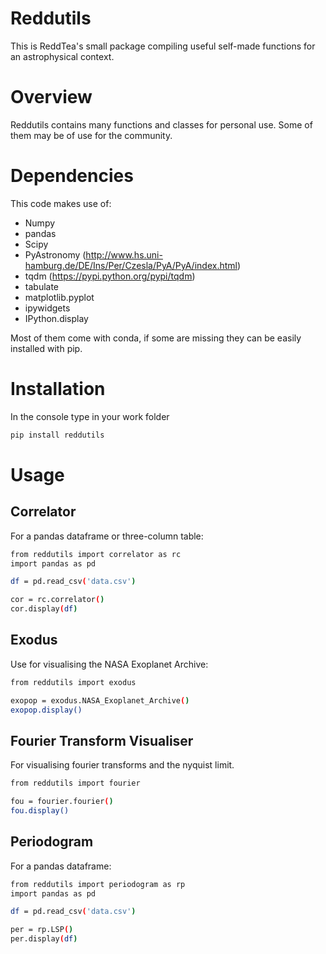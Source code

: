 # Reddutils

This is ReddTea's small package compiling useful self-made functions for an astrophysical context.

# Overview
Reddutils contains many functions and classes for personal use.
Some of them may be of use for the community.

# Dependencies

This code makes use of:
  - Numpy
  - pandas
  - Scipy
  - PyAstronomy (http://www.hs.uni-hamburg.de/DE/Ins/Per/Czesla/PyA/PyA/index.html)
  - tqdm (https://pypi.python.org/pypi/tqdm)
  - tabulate
  - matplotlib.pyplot
  - ipywidgets
  - IPython.display
  
Most of them come with conda, if some are missing they can be easily installed with pip.

# Installation

In the console type in your work folder
```sh
pip install reddutils
```

# Usage

## Correlator
For a pandas dataframe or three-column table:
```sh
from reddutils import correlator as rc
import pandas as pd

df = pd.read_csv('data.csv')

cor = rc.correlator()
cor.display(df)
```

## Exodus
Use for visualising the NASA Exoplanet Archive:

```sh
from reddutils import exodus

exopop = exodus.NASA_Exoplanet_Archive()
exopop.display()
```


## Fourier Transform Visualiser
For visualising fourier transforms and the nyquist limit.

```sh
from reddutils import fourier

fou = fourier.fourier()
fou.display()
```


## Periodogram
For a pandas dataframe:
```sh
from reddutils import periodogram as rp
import pandas as pd

df = pd.read_csv('data.csv')

per = rp.LSP()
per.display(df)
```



